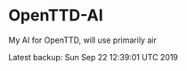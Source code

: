 # OpenTTD-AI
My AI for OpenTTD, will use primarily air

Latest backup: Sun Sep 22 12:39:01 UTC 2019
